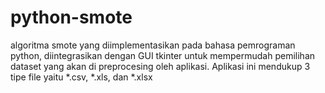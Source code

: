 # python-smote
algoritma smote yang diimplementasikan pada bahasa pemrograman python, diintegrasikan dengan GUI tkinter untuk mempermudah pemilihan dataset yang akan di preprocesing oleh aplikasi. Aplikasi ini mendukup 3 tipe file yaitu *.csv, *.xls, dan *.xlsx

